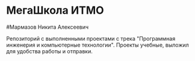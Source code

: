 # МегаШкола ИТМО

#Мармазов Никита Алексеевич

Репозиторий с выполненными проектами с трека "Программная инженерия и компьютерные технологии".
Проекты учебные, выложил для удобства работы и отправки.
